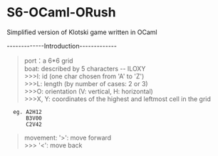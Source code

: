 # S6-OCaml-ORush
Simplified version of Klotski game written in OCaml

-------------Introduction-------------  
>port：a 6*6 grid  
>boat: described by 5 characters -- ILOXY  
      >>>I: id (one char chosen from 'A' to 'Z')  
      >>>L: length (by number of cases: 2 or 3)  
      >>>O: orientation (V: vertical, H: horizontal)  
      >>>X, Y: coordinates of the highest and leftmost cell in the grid  
      
      eg. A2H12
          B3V00
          C2V42
>movement: '>': move forward  
         >>> '<': move back

